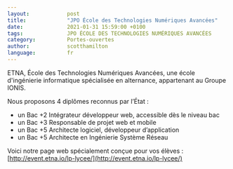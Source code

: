 ```yaml
---
layout:            post
title:             "JPO École des Technologies Numériques Avancées"
date:              2021-01-31 15:59:00 +0100
tags:              JPO ÉCOLE DES TECHNOLOGIES NUMÉRIQUES AVANCÉES
category:          Portes-ouvertes
author:            scotthamilton
language:          fr
---
```


ETNA, École des Technologies Numériques Avancées, une école d'ingénierie informatique spécialisée en alternance, appartenant au Groupe IONIS.

Nous proposons 4 diplômes reconnus par l’État :
- un Bac +2 Intégrateur développeur web, accessible dès le niveau bac
- un Bac +3 Responsable de projet web et mobile
- un Bac +5 Architecte logiciel, développeur d’application
- un Bac +5 Architecte en Ingénierie Système Réseau


Voici notre page web spécialement conçue pour vos élèves :
 [http://event.etna.io/lp-lycee/](http://event.etna.io/lp-lycee/)
